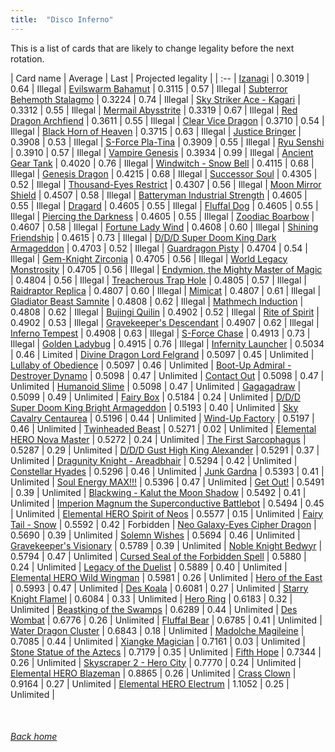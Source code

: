 ```yaml
---
title:  "Disco Inferno"
---
```


This is a list of cards that are likely to change legality before the next rotation.

| Card name | Average | Last | Projected legality |
| :-- |
[Izanagi](https://db.ygoprodeck.com/card/?search=Izanagi) | 0.3019 | 0.64 | Illegal |
[Evilswarm Bahamut](https://db.ygoprodeck.com/card/?search=Evilswarm%20Bahamut) | 0.3115 | 0.57 | Illegal |
[Subterror Behemoth Stalagmo](https://db.ygoprodeck.com/card/?search=Subterror%20Behemoth%20Stalagmo) | 0.3224 | 0.74 | Illegal |
[Sky Striker Ace - Kagari](https://db.ygoprodeck.com/card/?search=Sky%20Striker%20Ace%20-%20Kagari) | 0.3312 | 0.55 | Illegal |
[Mermail Abysstrite](https://db.ygoprodeck.com/card/?search=Mermail%20Abysstrite) | 0.3319 | 0.67 | Illegal |
[Red Dragon Archfiend](https://db.ygoprodeck.com/card/?search=Red%20Dragon%20Archfiend) | 0.3611 | 0.55 | Illegal |
[Clear Vice Dragon](https://db.ygoprodeck.com/card/?search=Clear%20Vice%20Dragon) | 0.3710 | 0.54 | Illegal |
[Black Horn of Heaven](https://db.ygoprodeck.com/card/?search=Black%20Horn%20of%20Heaven) | 0.3715 | 0.63 | Illegal |
[Justice Bringer](https://db.ygoprodeck.com/card/?search=Justice%20Bringer) | 0.3908 | 0.53 | Illegal |
[S-Force Pla-Tina](https://db.ygoprodeck.com/card/?search=S-Force%20Pla-Tina) | 0.3909 | 0.55 | Illegal |
[Ryu Senshi](https://db.ygoprodeck.com/card/?search=Ryu%20Senshi) | 0.3910 | 0.57 | Illegal |
[Vampire Genesis](https://db.ygoprodeck.com/card/?search=Vampire%20Genesis) | 0.3934 | 0.99 | Illegal |
[Ancient Gear Tank](https://db.ygoprodeck.com/card/?search=Ancient%20Gear%20Tank) | 0.4020 | 0.76 | Illegal |
[Windwitch - Snow Bell](https://db.ygoprodeck.com/card/?search=Windwitch%20-%20Snow%20Bell) | 0.4115 | 0.68 | Illegal |
[Genesis Dragon](https://db.ygoprodeck.com/card/?search=Genesis%20Dragon) | 0.4215 | 0.68 | Illegal |
[Successor Soul](https://db.ygoprodeck.com/card/?search=Successor%20Soul) | 0.4305 | 0.52 | Illegal |
[Thousand-Eyes Restrict](https://db.ygoprodeck.com/card/?search=Thousand-Eyes%20Restrict) | 0.4307 | 0.56 | Illegal |
[Moon Mirror Shield](https://db.ygoprodeck.com/card/?search=Moon%20Mirror%20Shield) | 0.4507 | 0.58 | Illegal |
[Batteryman Industrial Strength](https://db.ygoprodeck.com/card/?search=Batteryman%20Industrial%20Strength) | 0.4605 | 0.55 | Illegal |
[Dragard](https://db.ygoprodeck.com/card/?search=Dragard) | 0.4605 | 0.55 | Illegal |
[Fluffal Dog](https://db.ygoprodeck.com/card/?search=Fluffal%20Dog) | 0.4605 | 0.55 | Illegal |
[Piercing the Darkness](https://db.ygoprodeck.com/card/?search=Piercing%20the%20Darkness) | 0.4605 | 0.55 | Illegal |
[Zoodiac Boarbow](https://db.ygoprodeck.com/card/?search=Zoodiac%20Boarbow) | 0.4607 | 0.58 | Illegal |
[Fortune Lady Wind](https://db.ygoprodeck.com/card/?search=Fortune%20Lady%20Wind) | 0.4608 | 0.60 | Illegal |
[Shining Friendship](https://db.ygoprodeck.com/card/?search=Shining%20Friendship) | 0.4615 | 0.73 | Illegal |
[D/D/D Super Doom King Dark Armageddon](https://db.ygoprodeck.com/card/?search=D/D/D%20Super%20Doom%20King%20Dark%20Armageddon) | 0.4703 | 0.52 | Illegal |
[Guardragon Pisty](https://db.ygoprodeck.com/card/?search=Guardragon%20Pisty) | 0.4704 | 0.54 | Illegal |
[Gem-Knight Zirconia](https://db.ygoprodeck.com/card/?search=Gem-Knight%20Zirconia) | 0.4705 | 0.56 | Illegal |
[World Legacy Monstrosity](https://db.ygoprodeck.com/card/?search=World%20Legacy%20Monstrosity) | 0.4705 | 0.56 | Illegal |
[Endymion, the Mighty Master of Magic](https://db.ygoprodeck.com/card/?search=Endymion,%20the%20Mighty%20Master%20of%20Magic) | 0.4804 | 0.56 | Illegal |
[Treacherous Trap Hole](https://db.ygoprodeck.com/card/?search=Treacherous%20Trap%20Hole) | 0.4805 | 0.57 | Illegal |
[Raidraptor Replica](https://db.ygoprodeck.com/card/?search=Raidraptor%20Replica) | 0.4807 | 0.60 | Illegal |
[Mimicat](https://db.ygoprodeck.com/card/?search=Mimicat) | 0.4807 | 0.61 | Illegal |
[Gladiator Beast Samnite](https://db.ygoprodeck.com/card/?search=Gladiator%20Beast%20Samnite) | 0.4808 | 0.62 | Illegal |
[Mathmech Induction](https://db.ygoprodeck.com/card/?search=Mathmech%20Induction) | 0.4808 | 0.62 | Illegal |
[Bujingi Quilin](https://db.ygoprodeck.com/card/?search=Bujingi%20Quilin) | 0.4902 | 0.52 | Illegal |
[Rite of Spirit](https://db.ygoprodeck.com/card/?search=Rite%20of%20Spirit) | 0.4902 | 0.53 | Illegal |
[Gravekeeper's Descendant](https://db.ygoprodeck.com/card/?search=Gravekeeper's%20Descendant) | 0.4907 | 0.62 | Illegal |
[Inferno Tempest](https://db.ygoprodeck.com/card/?search=Inferno%20Tempest) | 0.4908 | 0.63 | Illegal |
[S-Force Chase](https://db.ygoprodeck.com/card/?search=S-Force%20Chase) | 0.4913 | 0.73 | Illegal |
[Golden Ladybug](https://db.ygoprodeck.com/card/?search=Golden%20Ladybug) | 0.4915 | 0.76 | Illegal |
[Infernity Launcher](https://db.ygoprodeck.com/card/?search=Infernity%20Launcher) | 0.5034 | 0.46 | Limited |
[Divine Dragon Lord Felgrand](https://db.ygoprodeck.com/card/?search=Divine%20Dragon%20Lord%20Felgrand) | 0.5097 | 0.45 | Unlimited |
[Lullaby of Obedience](https://db.ygoprodeck.com/card/?search=Lullaby%20of%20Obedience) | 0.5097 | 0.46 | Unlimited |
[Boot-Up Admiral - Destroyer Dynamo](https://db.ygoprodeck.com/card/?search=Boot-Up%20Admiral%20-%20Destroyer%20Dynamo) | 0.5098 | 0.47 | Unlimited |
[Contact Out](https://db.ygoprodeck.com/card/?search=Contact%20Out) | 0.5098 | 0.47 | Unlimited |
[Humanoid Slime](https://db.ygoprodeck.com/card/?search=Humanoid%20Slime) | 0.5098 | 0.47 | Unlimited |
[Gagagadraw](https://db.ygoprodeck.com/card/?search=Gagagadraw) | 0.5099 | 0.49 | Unlimited |
[Fairy Box](https://db.ygoprodeck.com/card/?search=Fairy%20Box) | 0.5184 | 0.24 | Unlimited |
[D/D/D Super Doom King Bright Armageddon](https://db.ygoprodeck.com/card/?search=D/D/D%20Super%20Doom%20King%20Bright%20Armageddon) | 0.5193 | 0.40 | Unlimited |
[Sky Cavalry Centaurea](https://db.ygoprodeck.com/card/?search=Sky%20Cavalry%20Centaurea) | 0.5196 | 0.44 | Unlimited |
[Wind-Up Factory](https://db.ygoprodeck.com/card/?search=Wind-Up%20Factory) | 0.5197 | 0.46 | Unlimited |
[Twinheaded Beast](https://db.ygoprodeck.com/card/?search=Twinheaded%20Beast) | 0.5271 | 0.02 | Unlimited |
[Elemental HERO Nova Master](https://db.ygoprodeck.com/card/?search=Elemental%20HERO%20Nova%20Master) | 0.5272 | 0.24 | Unlimited |
[The First Sarcophagus](https://db.ygoprodeck.com/card/?search=The%20First%20Sarcophagus) | 0.5287 | 0.29 | Unlimited |
[D/D/D Gust High King Alexander](https://db.ygoprodeck.com/card/?search=D/D/D%20Gust%20High%20King%20Alexander) | 0.5291 | 0.37 | Unlimited |
[Dragunity Knight - Areadbhair](https://db.ygoprodeck.com/card/?search=Dragunity%20Knight%20-%20Areadbhair) | 0.5294 | 0.42 | Unlimited |
[Constellar Hyades](https://db.ygoprodeck.com/card/?search=Constellar%20Hyades) | 0.5296 | 0.46 | Unlimited |
[Junk Gardna](https://db.ygoprodeck.com/card/?search=Junk%20Gardna) | 0.5393 | 0.41 | Unlimited |
[Soul Energy MAX!!!](https://db.ygoprodeck.com/card/?search=Soul%20Energy%20MAX!!!) | 0.5396 | 0.47 | Unlimited |
[Get Out!](https://db.ygoprodeck.com/card/?search=Get%20Out!) | 0.5491 | 0.39 | Unlimited |
[Blackwing - Kalut the Moon Shadow](https://db.ygoprodeck.com/card/?search=Blackwing%20-%20Kalut%20the%20Moon%20Shadow) | 0.5492 | 0.41 | Unlimited |
[Imperion Magnum the Superconductive Battlebot](https://db.ygoprodeck.com/card/?search=Imperion%20Magnum%20the%20Superconductive%20Battlebot) | 0.5494 | 0.45 | Unlimited |
[Elemental HERO Spirit of Neos](https://db.ygoprodeck.com/card/?search=Elemental%20HERO%20Spirit%20of%20Neos) | 0.5577 | 0.15 | Unlimited |
[Fairy Tail - Snow](https://db.ygoprodeck.com/card/?search=Fairy%20Tail%20-%20Snow) | 0.5592 | 0.42 | Forbidden |
[Neo Galaxy-Eyes Cipher Dragon](https://db.ygoprodeck.com/card/?search=Neo%20Galaxy-Eyes%20Cipher%20Dragon) | 0.5690 | 0.39 | Unlimited |
[Solemn Wishes](https://db.ygoprodeck.com/card/?search=Solemn%20Wishes) | 0.5694 | 0.46 | Unlimited |
[Gravekeeper's Visionary](https://db.ygoprodeck.com/card/?search=Gravekeeper's%20Visionary) | 0.5789 | 0.39 | Unlimited |
[Noble Knight Bedwyr](https://db.ygoprodeck.com/card/?search=Noble%20Knight%20Bedwyr) | 0.5794 | 0.47 | Unlimited |
[Cursed Seal of the Forbidden Spell](https://db.ygoprodeck.com/card/?search=Cursed%20Seal%20of%20the%20Forbidden%20Spell) | 0.5880 | 0.24 | Unlimited |
[Legacy of the Duelist](https://db.ygoprodeck.com/card/?search=Legacy%20of%20the%20Duelist) | 0.5889 | 0.40 | Unlimited |
[Elemental HERO Wild Wingman](https://db.ygoprodeck.com/card/?search=Elemental%20HERO%20Wild%20Wingman) | 0.5981 | 0.26 | Unlimited |
[Hero of the East](https://db.ygoprodeck.com/card/?search=Hero%20of%20the%20East) | 0.5993 | 0.47 | Unlimited |
[Des Koala](https://db.ygoprodeck.com/card/?search=Des%20Koala) | 0.6081 | 0.27 | Unlimited |
[Starry Knight Flamel](https://db.ygoprodeck.com/card/?search=Starry%20Knight%20Flamel) | 0.6084 | 0.33 | Unlimited |
[Hero Ring](https://db.ygoprodeck.com/card/?search=Hero%20Ring) | 0.6183 | 0.32 | Unlimited |
[Beastking of the Swamps](https://db.ygoprodeck.com/card/?search=Beastking%20of%20the%20Swamps) | 0.6289 | 0.44 | Unlimited |
[Des Wombat](https://db.ygoprodeck.com/card/?search=Des%20Wombat) | 0.6776 | 0.26 | Unlimited |
[Fluffal Bear](https://db.ygoprodeck.com/card/?search=Fluffal%20Bear) | 0.6785 | 0.41 | Unlimited |
[Water Dragon Cluster](https://db.ygoprodeck.com/card/?search=Water%20Dragon%20Cluster) | 0.6843 | 0.18 | Unlimited |
[Madolche Magileine](https://db.ygoprodeck.com/card/?search=Madolche%20Magileine) | 0.7085 | 0.44 | Unlimited |
[Xiangke Magician](https://db.ygoprodeck.com/card/?search=Xiangke%20Magician) | 0.7161 | 0.03 | Unlimited |
[Stone Statue of the Aztecs](https://db.ygoprodeck.com/card/?search=Stone%20Statue%20of%20the%20Aztecs) | 0.7179 | 0.35 | Unlimited |
[Fifth Hope](https://db.ygoprodeck.com/card/?search=Fifth%20Hope) | 0.7344 | 0.26 | Unlimited |
[Skyscraper 2 - Hero City](https://db.ygoprodeck.com/card/?search=Skyscraper%202%20-%20Hero%20City) | 0.7770 | 0.24 | Unlimited |
[Elemental HERO Blazeman](https://db.ygoprodeck.com/card/?search=Elemental%20HERO%20Blazeman) | 0.8865 | 0.26 | Unlimited |
[Crass Clown](https://db.ygoprodeck.com/card/?search=Crass%20Clown) | 0.9164 | 0.27 | Unlimited |
[Elemental HERO Electrum](https://db.ygoprodeck.com/card/?search=Elemental%20HERO%20Electrum) | 1.1052 | 0.25 | Unlimited |

<br>

###### [Back home](index)